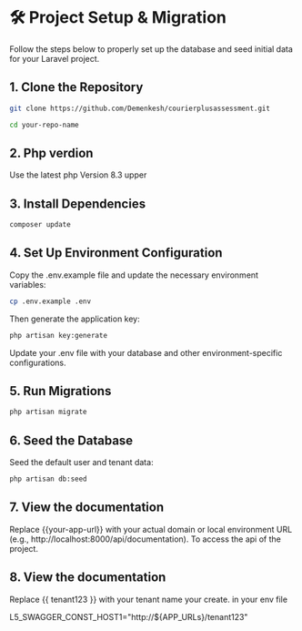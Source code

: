 # 🛠️ Project Setup & Migration

Follow the steps below to properly set up the database and seed initial data for your Laravel project.

## 1. Clone the Repository

```bash
git clone https://github.com/Demenkesh/courierplusassessment.git
```

```bash
cd your-repo-name
```

## 2. Php verdion

Use the latest php Version 8.3 upper

## 3. Install Dependencies

```bash
composer update
```

## 4. Set Up Environment Configuration

Copy the .env.example file and update the necessary environment variables:

```bash
cp .env.example .env
```

Then generate the application key:

```bash
php artisan key:generate
```

Update your .env file with your database and other environment-specific configurations.

## 5. Run Migrations

```bash
php artisan migrate
```

## 6. Seed the Database

Seed the default user and tenant data:

```bash
php artisan db:seed
```

## 7. View the documentation

Replace {{your-app-url}} with your actual domain or local environment URL (e.g., http://localhost:8000/api/documentation).
To access the api of the project.

## 8. View the documentation

Replace {{ tenant123 }} with your tenant name your create. in your env file

L5_SWAGGER_CONST_HOST1="http://${APP_URLs}/tenant123"

